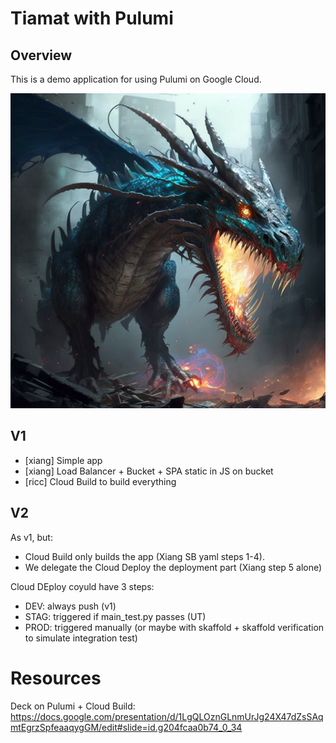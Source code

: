 # Tiamat with Pulumi

## Overview

This is a demo application for using Pulumi on Google Cloud.

![image](Tiamat_dragon_in_sci-fi_context.png)

## V1 


* [xiang] Simple app
* [xiang] Load Balancer + Bucket + SPA static in JS on bucket
* [ricc] Cloud Build to build everything


## V2

As v1, but:

* Cloud Build only builds the app (Xiang SB yaml steps 1-4).
* We delegate the Cloud Deploy the deployment part (Xiang step 5 alone)
  
Cloud DEploy coyuld have 3 steps:

* DEV: always push (v1)
* STAG: triggered if main_test.py passes (UT)
* PROD: triggered manually (or maybe with skaffold + skaffold verification to simulate integration test)




# Resources

Deck on Pulumi + Cloud Build: https://docs.google.com/presentation/d/1LgQLOznGLnmUrJg24X47dZsSAqmtEgrzSpfeaaqygGM/edit#slide=id.g204fcaa0b74_0_34